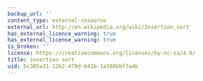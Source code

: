 ```yaml
---
backup_url: ''
content_type: external-resource
external_url: http://en.wikipedia.org/wiki/Insertion_sort
has_external_licence_warning: true
has_external_license_warning: true
is_broken: ''
license: https://creativecommons.org/licenses/by-nc-sa/4.0/
title: insertion sort
uid: 5c305a31-12b2-479d-b41b-1a588bbf7a4b
---
```

